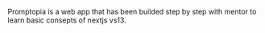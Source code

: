 Promptopia is a web app that has been builded step by step with mentor to learn basic consepts of nextjs vs13.
